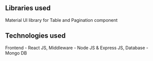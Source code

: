 ## Libraries used

Material UI library for Table and Pagination component

## Technologies used

Frontend - React JS,
Middleware - Node JS & Express JS,
Database - Mongo DB